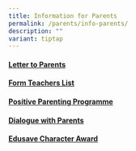 ```yaml
---
title: Information for Parents
permalink: /parents/info-parents/
description: ""
variant: tiptap
---
```

<h4><a href="/parents/info-for-parents/letters/" rel="noopener noreferrer nofollow" target="_blank">Letter to Parents</a></h4>
<h4><a href="/parents/info-for-parents/ft-list/" rel="noopener noreferrer nofollow" target="_blank">Form Teachers List</a></h4>
<h4><a href="/parents/info-for-parents/ppp/" rel="noopener noreferrer nofollow" target="_blank">Positive Parenting Programme</a></h4>
<h4><a href="/parents/info-for-parents/dwp/" rel="noopener noreferrer nofollow" target="_blank">Dialogue with Parents</a></h4>
<h4><a href="/parents/info-for-parents/edusave/" rel="noopener noreferrer nofollow" target="_blank">Edusave Character Award</a></h4>
<p></p>
